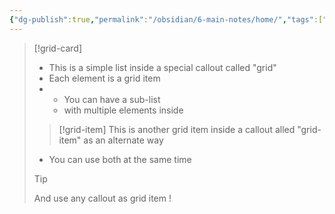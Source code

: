 ```yaml
---
{"dg-publish":true,"permalink":"/obsidian/6-main-notes/home/","tags":["gardenEntry"],"created":"2025-08-10T15:39:37.205+01:00","updated":"2025-08-10T15:40:33.355+01:00"}
---
```


> [!grid-card]
> - This is a simple list inside a special callout called "grid"
> - Each element is a grid item
> - 
> 	- You can have a sub-list
> 	- with multiple elements inside
> 
> > [!grid-item]
> > This is another grid item inside a callout alled "grid-item" as an alternate way
> 
> - You can use both at the same time
> 
> > [!tip]
> > And use any callout as grid item !